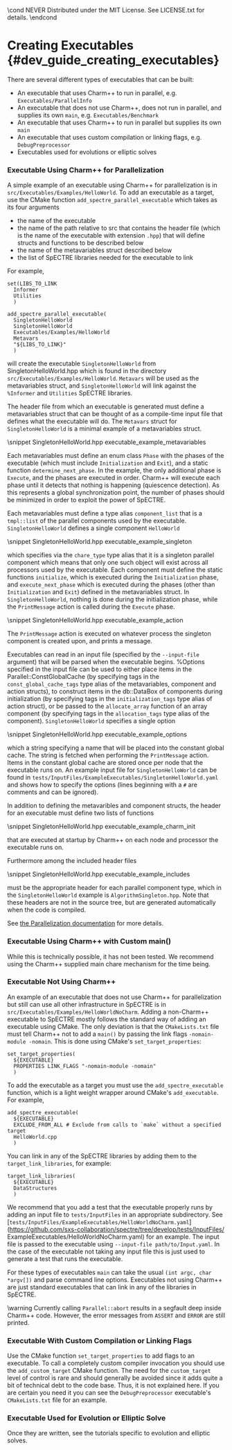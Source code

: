 \cond NEVER
Distributed under the MIT License.
See LICENSE.txt for details.
\endcond
# Creating Executables {#dev_guide_creating_executables}

There are several different types of executables that can be built:
- An executable that uses Charm++ to run in parallel,
  e.g. `Executables/ParallelInfo`
- An executable that does not use Charm++, does not run in parallel, and
  supplies its own `main`, e.g. `Executables/Benchmark`
- An executable that uses Charm++ to run in parallel but supplies its own `main`
- An executable that uses custom compilation or linking flags,
  e.g. `DebugPreprocessor`
- Executables used for evolutions or elliptic solves

### Executable Using Charm++ for Parallelization

A simple example of an executable using Charm++ for parallelization is in
`src/Executables/Examples/HelloWorld`. To add an executable as a target, use
the CMake function `add_spectre_parallel_executable` which takes as its four
arguments
- the name of the executable
- the name of the path relative to src that contains the header file (which is
  the name of the executable with extension `.hpp`) that will define structs and
  functions to be described below
- the name of the metavariables struct described below
- the list of SpECTRE libraries needed for the executable to link

For example,

```
set(LIBS_TO_LINK
  Informer
  Utilities
  )

add_spectre_parallel_executable(
  SingletonHelloWorld
  SingletonHelloWorld
  Executables/Examples/HelloWorld
  Metavars
  "${LIBS_TO_LINK}"
  )
```
will create the executable `SingletonHelloWorld` from
SingletonHelloWorld.hpp which is found in the directory
`src/Executables/Examples/HelloWorld`.  `Metavars` will be used as the
metavariables struct, and `SingletonHelloWorld` will link against the
`%Informer` and `Utilities` SpECTRE libraries.

The header file from which an executable is generated must define a
metavariables struct that can be thought of as a compile-time input file that
defines what the executable will do.  The `Metavars` struct for
`SingletonHelloWorld` is a minimal example of a metavariables struct.

\snippet SingletonHelloWorld.hpp executable_example_metavariables

Each metavariables must define an enum class `Phase` with the phases of the
executable (which must include `Initialization` and `Exit`), and a static
function `determine_next_phase`.  In the example, the only additional phase is
`Execute`, and the phases are executed in order.  Charm++ will execute each
phase until it detects that nothing is happening (quiescence detection).  As
this represents a global synchronization point, the number of phases should be
minimized in order to exploit the power of SpECTRE.

Each metavariables must define a type alias `component_list` that is a
`tmpl::list` of the parallel components used by the executable.
`SingletonHelloWorld` defines a single component `HelloWorld`

\snippet SingletonHelloWorld.hpp executable_example_singleton

which specifies via the `chare_type` type alias that it is a singleton parallel
component which means that only one such object will exist across all processors
used by the executable.  Each component must define the static functions
`initialize`, which is executed during the `Initialization` phase, and
`execute_next_phase` which is executed during the phases (other than
`Initialization` and `Exit`) defined in the metavariables struct.  In
`SingletonHelloWorld`, nothing is done during the initialization phase, while
the `PrintMessage` action is called during the `Execute` phase.

\snippet  SingletonHelloWorld.hpp executable_example_action

The `PrintMessage` action is executed on whatever process the singleton
component is created upon, and prints a message.

Executables can read in an input file (specified by the `--input-file`
argument) that will be parsed when the executable begins.  %Options
specified in the input file can be used to either place items in the
Parallel::ConstGlobalCache (by specifying tags in the
`const_global_cache_tags` type alias of the metavariables, component
and action structs), to construct items in the db::DataBox of
components during initialization (by specifying tags in the
`initialization_tags` type alias of action struct), or be passed to
the `allocate_array` function of an array component (by specifying
tags in the `allocation_tags` type alias of the component).
`SingletonHelloWorld` specifies a single option

\snippet SingletonHelloWorld.hpp executable_example_options

which a string specifying a name that will be placed into the constant global
cache.  The string is fetched when performing the `PrintMessage` action. Items
in the constant global cache are stored once per node that the executable runs
on. An example input file for `SingletonHelloWorld` can be found in
`tests/InputFiles/ExampleExecutables/SingletonHelloWorld.yaml` and shows how to
specify the options (lines beginning with a `#` are comments and can be
ignored).

In addition to defining the metavaribles and component structs, the header for
an executable must define two lists of functions

\snippet  SingletonHelloWorld.hpp executable_example_charm_init

that are executed at startup by Charm++ on each node and processor the
executable runs on.

Furthermore among the included header files

\snippet  SingletonHelloWorld.hpp executable_example_includes

must be the appropriate header for each parallel component type, which in the
`SingletonHelloWorld` example is `AlgorithmSingleton.hpp`.  Note that
these headers are not in the source tree, but are generated automatically when
the code is compiled.

See [the Parallelization documentation](group__ParallelGroup.html#details)
for more details.

### Executable Using Charm++ with Custom main()

While this is technically possible, it has not been tested. We recommend using
the Charm++ supplied main chare mechanism for the time being.

### Executable Not Using Charm++

An example of an executable that does not use Charm++ for parallelization but
still can use all other infrastructure in SpECTRE is in
`src/Executables/Examples/HelloWorldNoCharm`. Adding a non-Charm++ executable to
SpECTRE mostly follows the standard way of adding an executable using CMake. The
only deviation is that the `CMakeLists.txt` file must tell Charm++ not to add a
`main()` by passing the link flags `-nomain-module -nomain`. This is done using
CMake's `set_target_properties`:

```
set_target_properties(
  ${EXECUTABLE}
  PROPERTIES LINK_FLAGS "-nomain-module -nomain"
  )
```

To add the executable as a target you must use the `add_spectre_executable`
function, which is a light weight wrapper around CMake's `add_executable`.
For example,

```
add_spectre_executable(
  ${EXECUTABLE}
  EXCLUDE_FROM_ALL # Exclude from calls to `make` without a specified target
  HelloWorld.cpp
  )
```

You can link in any of the SpECTRE libraries by adding them to the
`target_link_libraries`, for example:

```
target_link_libraries(
  ${EXECUTABLE}
  DataStructures
  )
```

We recommend that you add a test that the executable properly runs by adding an
input file to `tests/InputFiles` in an appropriate subdirectory. See
[`tests/InputFiles/ExampleExecutables/HelloWorldNoCharm.yaml`]
(https://github.com/sxs-collaboration/spectre/tree/develop/tests/InputFiles/
ExampleExecutables/HelloWorldNoCharm.yaml)
for an example.
The input file is passed to the executable using `--input-file
path/to/Input.yaml`. In the case of the executable not taking any input file
this is just used to generate a test that runs the executable.

For these types of executables `main` can take the usual `(int argc, char
*argv[])` and parse command line options. Executables not using Charm++ are just
standard executables that can link in any of the libraries in SpECTRE.

\warning
Currently calling `Parallel::abort` results in a segfault deep inside Charm++
code. However, the error messages from `ASSERT` and `ERROR` are still printed.

### Executable With Custom Compilation or Linking Flags

Use the CMake function `set_target_properties` to add flags to an executable. To
call a completely custom compiler invocation you should use the
`add_custom_target` CMake function. The need for the `custom_target` level of
control is rare and should generally be avoided since it adds quite a bit of
technical debt to the code base. Thus, it is not explained here. If you are
certain you need it you can see the `DebugPreprocessor` executable's
`CMakeLists.txt` file for an example.

### Executable Used for Evolution or Elliptic Solve

Once they are written, see the tutorials specific to evolution and elliptic
solves.
